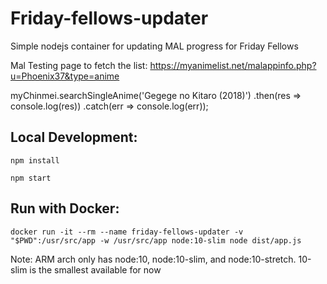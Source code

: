 # Friday-fellows-updater
Simple nodejs container for updating MAL progress for Friday Fellows


Mal Testing page to fetch the list:
https://myanimelist.net/malappinfo.php?u=Phoenix37&type=anime


myChinmei.searchSingleAnime('Gegege no Kitaro (2018)')
    .then(res => console.log(res))
    .catch(err => console.log(err));


## Local Development:

`npm install`

`npm start`


## Run with Docker:

`docker run -it --rm --name friday-fellows-updater -v "$PWD":/usr/src/app -w /usr/src/app node:10-slim node dist/app.js`

Note: ARM arch only has node:10, node:10-slim, and node:10-stretch. 10-slim is the smallest available for now
